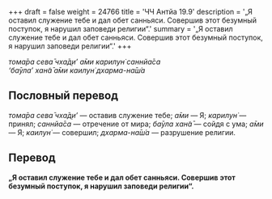 +++
draft = false
weight = 24766
title = 'ЧЧ Антйа 19.9'
description = '„Я оставил служение тебе и дал обет санньяси. Совершив этот безумный поступок, я нарушил заповеди религии“.'
summary = '„Я оставил служение тебе и дал обет санньяси. Совершив этот безумный поступок, я нарушил заповеди религии“.'
+++

_тома̄ра сева̄ чха̄д̣и’ а̄ми карилун̇ саннйа̄са  
‘ба̄ула’ хан̃а̄ а̄ми каилун̇ дхарма-на̄ш́а_

## Пословный перевод

_тома̄ра_ _сева̄_ _чха̄д̣и’_ — оставив служение тебе; _а̄ми_ — Я; _карилун̇_ — принял; _саннйа̄са_ — отречение от мира; _ба̄ула_ _хан̃а̄_ — сойдя с ума; _а̄ми_ — Я; _каилун̇_ — совершил; _дхарма_\-_на̄ш́а_ — разрушение религии.

## Перевод

**„Я оставил служение тебе и дал обет санньяси. Совершив этот безумный поступок, я нарушил заповеди религии“.**
